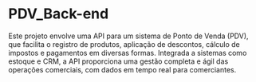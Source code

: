 # PDV_Back-end
Este projeto envolve uma API para um sistema de Ponto de Venda (PDV), que facilita o registro de produtos, aplicação de descontos, cálculo de impostos e pagamentos em diversas formas. Integrada a sistemas como estoque e CRM, a API proporciona uma gestão completa e ágil das operações comerciais, com dados em tempo real para comerciantes.
